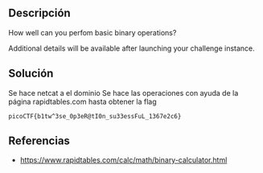 ## Descripción
How well can you perfom basic binary operations?

Additional details will be available after launching your challenge instance.
## Solución
Se hace netcat a el dominio
Se hace las operaciones con ayuda de la página rapidtables.com hasta obtener la flag
```
picoCTF{b1tw^3se_0p3eR@tI0n_su33essFuL_1367e2c6}
```

## Referencias
* https://www.rapidtables.com/calc/math/binary-calculator.html